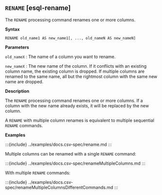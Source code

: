 ## `RENAME` [esql-rename]

The `RENAME` processing command renames one or more columns.

**Syntax**

```esql
RENAME old_name1 AS new_name1[, ..., old_nameN AS new_nameN]
```

**Parameters**

`old_nameX`
:   The name of a column you want to rename.

`new_nameX`
:   The new name of the column. If it conflicts with an existing column name,
    the existing column is dropped. If multiple columns are renamed to the same
    name, all but the rightmost column with the same new name are dropped.

**Description**

The `RENAME` processing command renames one or more columns. If a column with
the new name already exists, it will be replaced by the new column.

A `RENAME` with multiple column renames is equivalent to multiple sequential `RENAME` commands.

**Examples**

:::{include} ../examples/docs.csv-spec/rename.md
:::

Multiple columns can be renamed with a single `RENAME` command:

:::{include} ../examples/docs.csv-spec/renameMultipleColumns.md
:::

With multiple `RENAME` commands:

:::{include} ../examples/docs.csv-spec/renameMultipleColumnsDifferentCommands.md
:::
